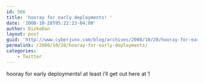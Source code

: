```yaml
---
id: 566
title: 'hooray for early deployments! '
date: '2008-10-28T05:22:23-04:00'
author: DizkoDan
layout: post
guid: 'http://www.cyberjunx.com/blog/archives/2008/10/28/hooray-for-early-deployments/'
permalink: /2008/10/28/hooray-for-early-deployments/
categories:
    - Twitter
---
```


hooray for early deployments! at least i’ll get out here at 1